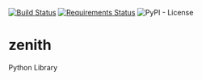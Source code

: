 [![Build Status](https://travis-ci.com/ovipaul/zenith.svg?branch=master)](https://travis-ci.com/ovipaul/zenith)
[![Requirements Status](https://requires.io/github/ovipaul/zenith/requirements.svg?branch=master)](https://requires.io/github/ovipaul/zenith/requirements/?branch=master)
![PyPI - License](https://img.shields.io/pypi/l/zenith)
# zenith
Python Library
